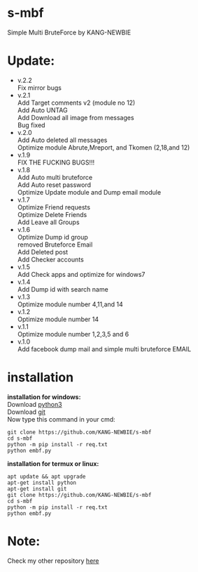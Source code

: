 # s-mbf
Simple Multi BruteForce by KANG-NEWBIE<br>
# Update:
- v.2.2<br>
Fix mirror bugs
- v.2.1<br>
Add Target comments v2 (module no 12)<br>
Add Auto UNTAG<br>
Add Download all image from messages<br>
Bug fixed
- v.2.0<br>
Add Auto deleted all messages<br>
Optimize module Abrute,Mreport, and Tkomen (2,18,and 12)
- v.1.9<br>
FIX THE FUCKING BUGS!!!
- v.1.8<br>
Add Auto multi bruteforce<br>
Add Auto reset password<br>
Optimize Update module and Dump email module
- v.1.7<br>
Optimize Friend requests<br>
Optimize Delete Friends<br>
Add Leave all Groups
- v.1.6<br>
Optimize Dump id group<br>
removed Bruteforce Email<br>
Add Deleted post<br>
Add Checker accounts
- v.1.5<br>
Add Check apps and optimize for windows7
- v.1.4<br>
Add Dump id with search name
- v.1.3<br>
Optimize module number 4,11,and 14
- v.1.2<br>
Optimize module number 14
- v.1.1<br>
Optimize module number 1,2,3,5 and 6
- v.1.0<br>
Add facebook dump mail and simple multi bruteforce EMAIL

# installation
<b>installation for windows:</b><br>
Download <a href='https://www.python.org'>python3</a><br>
Download <a href='https://git-scm.com/downloads'>git</a><br>
Now type this command in your cmd:
```
git clone https://github.com/KANG-NEWBIE/s-mbf
cd s-mbf
python -m pip install -r req.txt
python embf.py
```
<b>installation for termux or linux:</b>
```
apt update && apt upgrade
apt-get install python
apt-get install git
git clone https://github.com/KANG-NEWBIE/s-mbf
cd s-mbf
python -m pip install -r req.txt
python embf.py
```
<h1>Note:</h1>
Check my other repository <a href="https://github.com/KANG-NEWBIE?tab=repositories">here</a>
